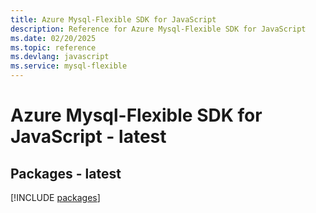 ```yaml
---
title: Azure Mysql-Flexible SDK for JavaScript
description: Reference for Azure Mysql-Flexible SDK for JavaScript
ms.date: 02/20/2025
ms.topic: reference
ms.devlang: javascript
ms.service: mysql-flexible
---
```

# Azure Mysql-Flexible SDK for JavaScript - latest
## Packages - latest
[!INCLUDE [packages](mysql-flexible-index.md)]
